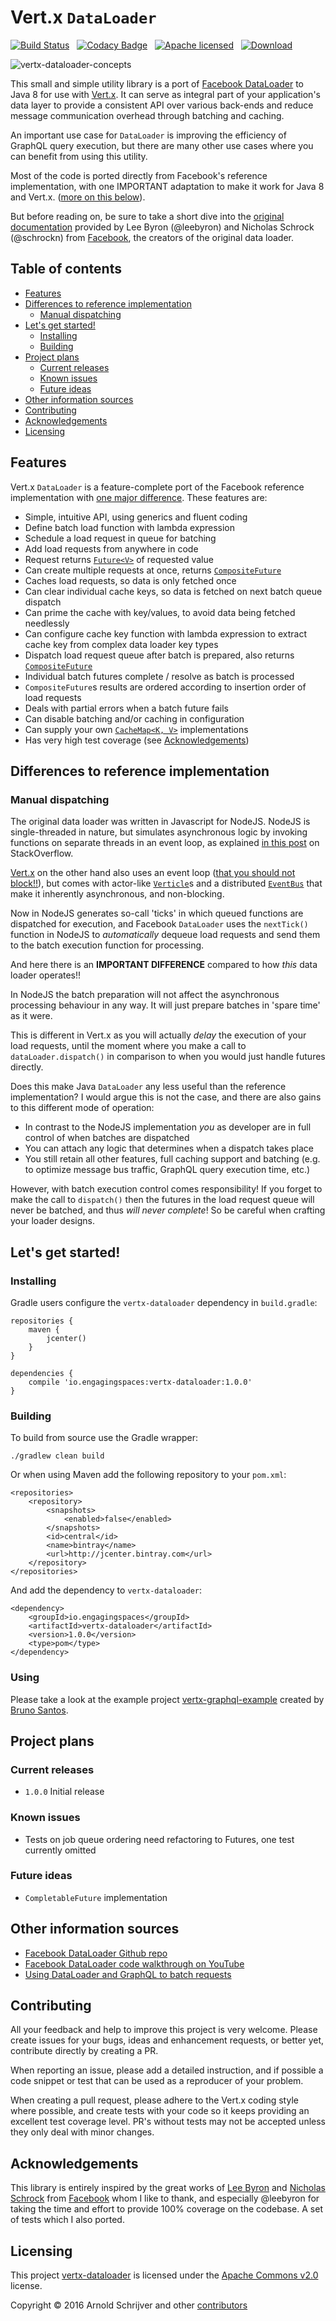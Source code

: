 # Vert.x `DataLoader`

[![Build Status](https://travis-ci.org/engagingspaces/vertx-dataloader.svg?branch=master)](https://travis-ci.org/engagingspaces/vertx-dataloader/)&nbsp;&nbsp;
[![Codacy Badge](https://api.codacy.com/project/badge/Grade/ec906aa3a12147e28b69b93e3a9d9bf7)](https://www.codacy.com/app/engagingspaces/vertx-dataloader?utm_source=github.com&amp;utm_medium=referral&amp;utm_content=engagingspaces/vertx-dataloader&amp;utm_campaign=Badge_Grade)&nbsp;&nbsp;
[![Apache licensed](https://img.shields.io/hexpm/l/plug.svg?maxAge=2592000)](https://github.com/engagingspaces/vertx-dataloader/blob/master/LICENSE)&nbsp;&nbsp;
[ ![Download](https://api.bintray.com/packages/engagingspaces/maven/vertx-dataloader/images/download.svg) ](https://bintray.com/engagingspaces/maven/vertx-dataloader/_latestVersion)

![vertx-dataloader-concepts](https://cloud.githubusercontent.com/assets/5111931/17837825/f5748bfc-67bd-11e6-9c7a-d407bb92c3d9.png)

This small and simple utility library is a port of [Facebook DataLoader](https://github.com/facebook/dataloader)
to Java 8 for use with [Vert.x](http://vertx.io). It can serve as integral part of your application's data layer to provide a
consistent API over various back-ends and reduce message communication overhead through batching and caching.

An important use case for `DataLoader` is improving the efficiency of GraphQL query execution, but there are
many other use cases where you can benefit from using this utility.

Most of the code is ported directly from Facebook's reference implementation, with one IMPORTANT adaptation to make
it work for Java 8 and Vert.x. ([more on this below](manual-dispatching)).

But before reading on, be sure to take a short dive into the
[original documentation](https://github.com/facebook/dataloader/blob/master/README.md) provided by Lee Byron (@leebyron)
and Nicholas Schrock (@schrockn) from [Facebook](https://www.facebook.com/), the creators of the original data loader.

## Table of contents

- [Features](#features)
- [Differences to reference implementation](#differences-to-reference-implementation)
  - [Manual dispatching](#manual-dispatching)
- [Let's get started!](#lets-get-started)
  - [Installing](#installing)
  - [Building](#building)
- [Project plans](#project-plans)
  - [Current releases](#current-releases)
  - [Known issues](#known-issues)
  - [Future ideas](#future-ideas)
- [Other information sources](#other-information-sources)
- [Contributing](#contributing)
- [Acknowledgements](#acknowledgements)
- [Licensing](#licensing)

## Features

Vert.x `DataLoader` is a feature-complete port of the Facebook reference implementation with [one major difference](#manual-dispatching). These features are:

- Simple, intuitive API, using generics and fluent coding
- Define batch load function with lambda expression
- Schedule a load request in queue for batching
- Add load requests from anywhere in code
- Request returns [`Future<V>`](http://vertx.io/docs/apidocs/io/vertx/core/Future.html) of requested value
- Can create multiple requests at once, returns [`CompositeFuture`](http://vertx.io/docs/apidocs/io/vertx/core/CompositeFuture.html)
- Caches load requests, so data is only fetched once
- Can clear individual cache keys, so data is fetched on next batch queue dispatch
- Can prime the cache with key/values, to avoid data being fetched needlessly
- Can configure cache key function with lambda expression to extract cache key from complex data loader key types
- Dispatch load request queue after batch is prepared, also returns [`CompositeFuture`](http://vertx.io/docs/apidocs/io/vertx/core/CompositeFuture.html)
- Individual batch futures complete / resolve as batch is processed
- `CompositeFuture`s results are ordered according to insertion order of load requests
- Deals with partial errors when a batch future fails
- Can disable batching and/or caching in configuration
- Can supply your own [`CacheMap<K, V>`](https://github.com/engagingspaces/vertx-dataloader/blob/master/src/main/java/io/engagingspaces/vertx/dataloader/CacheMap.java) implementations
- Has very high test coverage (see [Acknowledgements](#acknowlegdements))

## Differences to reference implementation

### Manual dispatching

The original data loader was written in Javascript for NodeJS. NodeJS is single-threaded in nature, but simulates
asynchronous logic by invoking functions on separate threads in an event loop, as explained
[in this post](http://stackoverflow.com/a/19823583/3455094) on StackOverflow.

[Vert.x](http://vertx.io) on the other hand also uses an event loop ([that you should not block!!](http://vertx.io/docs/vertx-core/java/#golden_rule)), but comes
with actor-like [`Verticle`](http://vertx.io/docs/vertx-core/java/#_verticles)s and a
distributed [`EventBus`](http://vertx.io/docs/vertx-core/java/#event_bus) that make it inherently asynchronous, and non-blocking.

Now in NodeJS generates so-call 'ticks' in which queued functions are dispatched for execution, and Facebook `DataLoader` uses
the `nextTick()` function in NodeJS to _automatically_ dequeue load requests and send them to the batch execution function for processing.

And here there is an **IMPORTANT DIFFERENCE** compared to how _this_ data loader operates!!

In NodeJS the batch preparation will not affect the asynchronous processing behaviour in any way. It will just prepare
batches in 'spare time' as it were.

This is different in Vert.x as you will actually _delay_ the execution of your load requests, until the moment where you make a call
to `dataLoader.dispatch()` in comparison to when you would just handle futures directly.

Does this make Java `DataLoader` any less useful than the reference implementation? I would argue this is not the case,
and there are also gains to this different mode of operation:

- In contrast to the NodeJS implementation _you_ as developer are in full control of when batches are dispatched
- You can attach any logic that determines when a dispatch takes place
- You still retain all other features, full caching support and batching (e.g. to optimize message bus traffic, GraphQL query execution time, etc.)

However, with batch execution control comes responsibility! If you forget to make the call to `dispatch()` then the futures
in the load request queue will never be batched, and thus _will never complete_! So be careful when crafting your loader designs.

## Let's get started!

### Installing

Gradle users configure the `vertx-dataloader` dependency in `build.gradle`:

```
repositories {
    maven {
        jcenter()
    }
}

dependencies {
    compile 'io.engagingspaces:vertx-dataloader:1.0.0'
}
```

### Building

To build from source use the Gradle wrapper:

```
./gradlew clean build
```

Or when using Maven add the following repository to your `pom.xml`:

```
<repositories>
    <repository>
        <snapshots>
            <enabled>false</enabled>
        </snapshots>
        <id>central</id>
        <name>bintray</name>
        <url>http://jcenter.bintray.com</url>
    </repository>
</repositories>
```

And add the dependency to `vertx-dataloader`:

```
<dependency>
    <groupId>io.engagingspaces</groupId>
    <artifactId>vertx-dataloader</artifactId>
    <version>1.0.0</version>
    <type>pom</type>
</dependency>
```

### Using

Please take a look at the example project [vertx-graphql-example](https://github.com/bmsantos/vertx-graphql-example)
created by [Bruno Santos](https://github.com/bmsantos).

## Project plans

### Current releases

- `1.0.0` Initial release

### Known issues

- Tests on job queue ordering need refactoring to Futures, one test currently omitted

### Future ideas

- `CompletableFuture` implementation

## Other information sources

- [Facebook DataLoader Github repo](https://github.com/facebook/dataloader)
- [Facebook DataLoader code walkthrough on YouTube](https://youtu.be/OQTnXNCDywA)
- [Using DataLoader and GraphQL to batch requests](https://github.com/gajus/gajus.com-blog/blob/master/posts/using-dataloader-to-batch-requests/index.md)

## Contributing

All your feedback and help to improve this project is very welcome. Please create issues for your bugs, ideas and
enhancement requests, or better yet, contribute directly by creating a PR.

When reporting an issue, please add a detailed instruction, and if possible a code snippet or test that can be used
as a reproducer of your problem.

When creating a pull request, please adhere to the Vert.x coding style where possible, and create tests with your
code so it keeps providing an excellent test coverage level. PR's without tests may not be accepted unless they only
deal with minor changes.

## Acknowledgements

This library is entirely inspired by the great works of [Lee Byron](https://github.com/leebyron) and
[Nicholas Schrock](https://github.com/schrockn) from [Facebook](https://www.facebook.com/) whom I like to thank, and
especially @leebyron for taking the time and effort to provide 100% coverage on the codebase. A set of tests which
I also ported.

## Licensing

This project [vertx-dataloader](https://github.com/engagingspaces/vertx-dataloader) is licensed under the
[Apache Commons v2.0](https://github.com/engagingspaces/vertx-dataloader/LICENSE) license.

Copyright &copy; 2016 Arnold Schrijver and other
[contributors](https://github.com/engagingspaces/vertx-dataloader/graphs/contributors)
